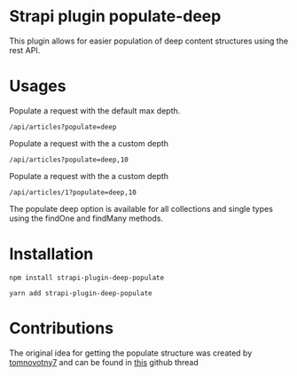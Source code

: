 # Strapi plugin populate-deep
This plugin allows for easier population of deep content structures using the rest API.

# Usages

Populate a request with the default max depth.

`/api/articles?populate=deep`

Populate a request with the a custom depth

`/api/articles?populate=deep,10`

Populate a request with the a custom depth

`/api/articles/1?populate=deep,10`

The populate deep option is available for all collections and single types using the findOne and findMany methods.

# Installation

`npm install strapi-plugin-deep-populate`

`yarn add strapi-plugin-deep-populate`


# Contributions
The original idea for getting the populate structure was created by [tomnovotny7](https://github.com/tomnovotny7) and can be found in [this](https://github.com/strapi/strapi/issues/11836) github thread